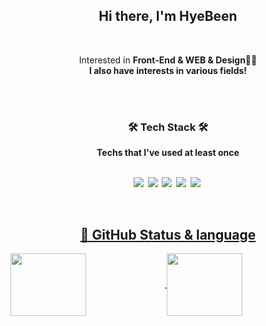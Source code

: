 
<h2 align="center">Hi there, I'm HyeBeen</h2>
<br/>
<p align="center">
	Interested in <b> Front-End & WEB & Design<b/>👩‍💻 
	<br>
	I also have interests in various fields!
</p>

<br/>
<br/>
<h3 align="center">🛠 Tech Stack 🛠</h3>

<p align="center"> Techs that I've used at least once </p>

<p align="center">
  <br>
  <img src="https://img.shields.io/badge/css-1572B6?style=flat-square&logo=css3&logoColor=white"/></a>&nbsp 
  <img src="https://img.shields.io/badge/html5-11B48A?style=flat-square&logo=html5&logoColor=white"/></a>&nbsp 
  <img src="https://img.shields.io/badge/Javascript-ffb13b?style=flat-square&logo=javascript&logoColor=white"/></a>&nbsp 
  <img src="https://img.shields.io/badge/Typescript-3178C6?style=flat-square&logo=typescript&logoColor=black"/></a>&nbsp
<a href="#">
<img src="https://img.shields.io/badge/React-61DAFB?style=flat-square&logo=react&logoColor=white"/></a>&nbsp
<a href="#">

  

</p>
<br/>
<!-- <h3 align="center"></h3> -->

<!-- 테마 참고: https://github.com/anuraghazra/github-readme-stats/blob/master/themes/README.md -->

<h2 align="center">📌 GitHub Status & language</h2>
<img align="center" src="https://github-readme-stats.vercel.app/api?username=HYBEN09" height="100" width="49%" />

<img align="center" src="https://github-readme-stats.vercel.app/api/top-langs/?username=HYBEN09&layout=compact" height="100"  width="49%"/> 
</div>    







